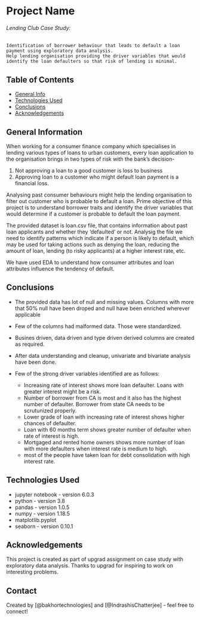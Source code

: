 # Project Name
 ###### Lending Club Case Study:
    Identification of borrower behaviour that leads to default a loan payment using exploratory data analysis.
    Help lending organisation providing the driver variables that would identify the loan defaulters so that risk of lending is minimal.

## Table of Contents
* [General Info](#general-information)
* [Technologies Used](#technologies-used)
* [Conclusions](#conclusions)
* [Acknowledgements](#acknowledgements)

## General Information
When working for a consumer finance company which specialises in lending various types of loans to urban customers, every loan application to the organisation brings in two types of risk with the bank’s decision-
   1. Not approving a loan to a good customer is loss to business
   2. Approving loan to a customer who might default loan payment is a financial loss.
   
Analysing past consumer behaviours might help the lending organisation to filter out customer who is probable to default a loan. Prime objective of this project is to understand borrower traits and identify the driver variables that would determine if a customer is probable to default the loan payment.

The provided dataset is loan.csv file, that contains information about past loan applicants and whether they ‘defaulted’ or not.
Analysig the file we need to identify patterns which indicate if a person is likely to default, which may be used for taking actions such as denying the loan, reducing the amount of loan, lending (to risky applicants) at a higher interest rate, etc.

We have used EDA to understand how consumer attributes and loan attributes influence the tendency of default.

## Conclusions
- The provided data has lot of null and missing values. Columns with more that 50% null have been droped and null have been enriched wherever applicable
- Few of the columns had malformed data. Those were standardized.
- Busines driven, data driven and type driven derived columns are created as required.
- After data understanding and cleanup, univariate and bivariate analysis have been done.
- Few of the strong driver variables identified are as follows: 

   - Increasing rate of interest shows more loan defaulter. Loans with greater interest might be a risk.
   - Number of borrower from CA is most and it also has the highest number of defaulter. Borrower from state CA needs to be scrutunized properly.
   - Lower grade of loan with increasing rate of interest shows higher chances of defaulter.
   - Loan with 60 months term shows greater number of defaulter when rate of interest is high.
   - Mortgaged and rented home owners shows more number of loan with more defaulters when interest rate is medium to high.
   - most of the people have taken loan for debt consolidation with high interest rate.

## Technologies Used
- jupyter notebook - version 6.0.3
- python - version 3.8
- pandas - version 1.0.5
- numpy - version 1.18.5
- matplotlib.pyplot
- seaborn - version 0.10.1

<!-- As the libraries versions keep on changing, it is recommended to mention the version of library used in this project -->

## Acknowledgements
This project is created as part of upgrad assignment on case study with exploratory data analysis. Thanks to upgrad for inspiring to work on interesting problems.

## Contact
Created by [@bakhortechnologies] and [@IndrashisChatterjee] - feel free to connect!
